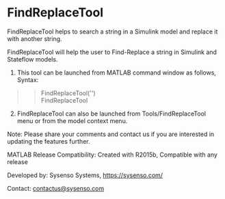 # FindReplaceTool
FindReplaceTool helps to search a string in a Simulink model and replace it with another string.

FindReplaceTool will help the user to Find-Replace a string in Simulink and Stateflow models.

1. This tool can be launched from MATLAB command window as follows,
Syntax:
>> FindReplaceTool('<SystemPath>')  
>> FindReplaceTool

2. FindReplaceTool can also be launched from Tools/FindReplaceTool menu or from the model context menu.

Note: Please share your comments and contact us if you are interested in updating the features further.
  

MATLAB Release Compatibility: Created with R2015b, Compatible with any release


Developed by: Sysenso Systems, https://sysenso.com/

Contact: contactus@sysenso.com
